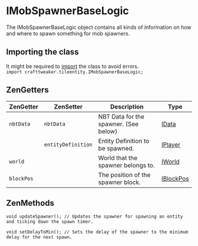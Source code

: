 # IMobSpawnerBaseLogic

The IMobSpawnerBaseLogic object contains all kinds of information on how and where to spawn something for mob spawners.  

## Importing the class
It might be required to [import](/AdvancedFunctions/Import/) the class to avoid errors.  
`import crafttweaker.tileentity.IMobSpawnerBaseLogic;`

## ZenGetters

| ZenGetter   | ZenSetter          | Description         | Type                                     |
|-------------|--------------------|---------------------|------------------------------------------|
| `nbtData`   | `nbtData`          | NBT Data for the spawner. (See below) | [IData](/Vanilla/Data/IData/)  |
|             | `entityDefinition` | Entity Definition to be spawned. | [IPlayer](/Vanilla/Players/IPlayer/)  |
| `world`     |                    | World that the spawner belongs to. | [IWorld](/Vanilla/World/IWorld) |
| `blockPos`  |                    | The position of the spawner block. | [IBlockPos](/Vanilla/World/IBlockPos) |

## ZenMethods

```zenscript
void updateSpawner(); // Updates the spawner for spawning an entity and ticking down the spawn timer.

void setDelayToMin(); // Sets the delay of the spawner to the minimum delay for the next spawn.
```
